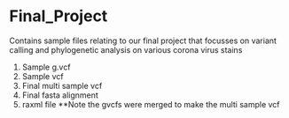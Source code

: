 # Final_Project
Contains sample files relating to our final project that focusses on variant calling and phylogenetic analysis on various corona virus stains
1. Sample g.vcf
2. Sample vcf
3. Final multi sample vcf
4. Final fasta alignment
5. raxml file
**Note the gvcfs were merged to make the multi sample vcf
